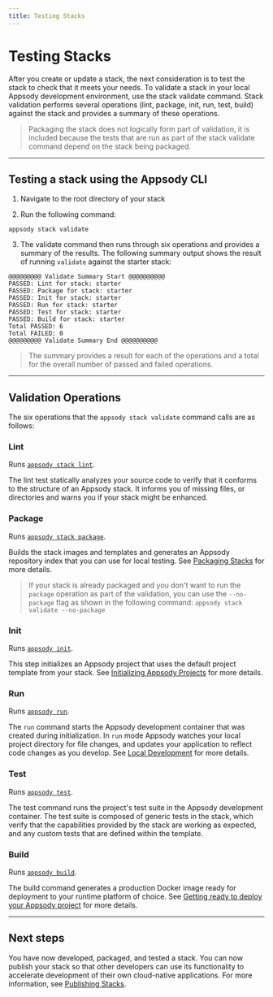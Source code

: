 ```yaml
---
title: Testing Stacks
---
```


# Testing Stacks

After you create or update a stack, the next consideration is to test the stack to check that it meets your needs. To validate a stack in your local Appsody development environment, use the stack validate command. Stack validation performs several operations (lint, package, init, run, test, build) against the stack and provides a summary of these operations.

>Packaging the stack does not logically form part of validation, it is included because the tests that are run as part of the stack validate command depend on the stack being packaged.

---

## Testing a stack using the Appsody CLI

1. Navigate to the root directory of your stack

2. Run the following command:

```
appsody stack validate
```

3. The validate command then runs through six operations and provides a summary of the results.  The following summary output shows the result of running `validate` against the starter stack:
```
@@@@@@@@@ Validate Summary Start @@@@@@@@@@
PASSED: Lint for stack: starter
PASSED: Package for stack: starter
PASSED: Init for stack: starter
PASSED: Run for stack: starter
PASSED: Test for stack: starter
PASSED: Build for stack: starter
Total PASSED: 6
Total FAILED: 0
@@@@@@@@@ Validate Summary End @@@@@@@@@@
```

> The summary provides a result for each of the operations and a total for the overall number of passed and failed operations.
---

## Validation Operations

The six operations that the `appsody stack validate` command calls are as follows:

### Lint

Runs [`appsody stack lint`](/docs/using-appsody/cli-commands/#appsody-stack-lint).

The lint test statically analyzes your source code to verify that it conforms to the structure of an Appsody stack. It informs you of missing files, or directories and warns you if your stack might be enhanced.

### Package

Runs [`appsody stack package`](/docs/using-appsody/cli-commands/#appsody-stack-package).

Builds the stack images and templates and generates an Appsody repository index that you can use for local testing. See [Packaging Stacks](/docs/stacks/package) for more details.

> If your stack is already packaged and you don't want to run the `package` operation as part of the validation, you can use the `--no-package` flag as shown in the following command: `appsody stack validate --no-package`

### Init

Runs [`appsody init`](/docs/using-appsody/cli-commands/#appsody-init).

This step initializes an Appsody project that uses the default project template from your stack. See [Initializing Appsody Projects](/docs/using-appsody/initializing-project) for more details.

### Run

Runs [`appsody run`](/docs/using-appsody/cli-commands#appsody-run).

The `run` command starts the Appsody development container that was created during initialization. In `run` mode Appsody watches your local project directory for file changes, and updates your application to reflect code changes as you develop. See [Local Development](/docs/using-appsody/local-development) for more details.

### Test

Runs [`appsody test`](/docs/using-appsody/cli-commands#appsody-test).

The test command runs the project's test suite in the Appsody development container. The test suite is composed of generic tests in the stack, which verify that the capabilities provided by the stack are working as expected, and any custom tests that are defined within the template.

### Build

Runs [`appsody build`](/docs/using-appsody/cli-commands/#appsody-build).

The build command generates a production Docker image ready for deployment to your runtime platform of choice. See [Getting ready to deploy your Appsody project](/docs/using-appsody/building-and-deploying) for more details.

---

## Next steps

You have now developed, packaged, and tested a stack. You can now publish your stack so that other developers can use its functionality to accelerate development of their own cloud-native applications. For more information, see [Publishing Stacks](publish).
